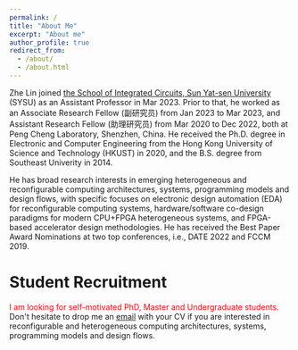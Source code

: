 ```yaml
---
permalink: /
title: "About Me"
excerpt: "About me"
author_profile: true
redirect_from: 
  - /about/
  - /about.html
---
```


Zhe Lin joined [the School of Integrated Circuits, Sun Yat-sen University](https://sic.sysu.edu.cn/) (SYSU) as an Assistant Professor in Mar 2023. Prior to that, he worked as an Associate Research Fellow (副研究员) from Jan 2023 to Mar 2023, and Assistant Research Fellow (助理研究员) from Mar 2020 to Dec 2022, both at Peng Cheng Laboratory, Shenzhen, China. He received the Ph.D. degree in Electronic and Computer Engineering from the Hong Kong University of Science and Technology (HKUST) in 2020, and the B.S. degree from Southeast Univerity in 2014. 

He has broad research interests in emerging heterogeneous and reconfigurable computing architectures, systems, programming models and design flows, with specific focuses on electronic design automation (EDA) for reconfigurable computing systems, hardware/software co-design paradigms for modern CPU+FPGA heterogeneous systems, and FPGA-based accelerator design methodologies. He has received the Best Paper Award Nominations at two top conferences, i.e., DATE 2022 and FCCM 2019.

Student Recruitment
======
<span style="color: red">I am looking for self-motivated PhD, Master and Undergraduate students.</span> Don't hesitate to drop me an [email](mailto:linzh235@mail.sysu.edu.cn) with your CV if you are interested in reconfigurable and heterogeneous computing architectures, systems, programming models and design flows.

